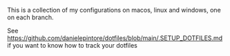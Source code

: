 This is a collection of my configurations on macos, linux and windows, one on each branch.


See https://github.com/danielepintore/dotfiles/blob/main/.SETUP_DOTFILES.md if you want to know how to track your dotfiles
